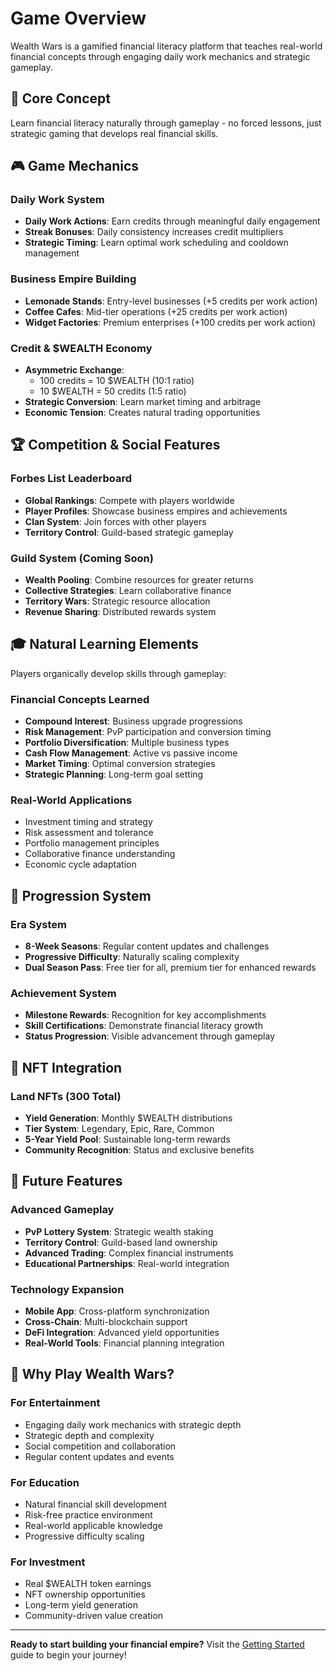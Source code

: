 # Game Overview

Wealth Wars is a gamified financial literacy platform that teaches real-world financial concepts through engaging daily work mechanics and strategic gameplay.

## 🎯 Core Concept

Learn financial literacy naturally through gameplay - no forced lessons, just strategic gaming that develops real financial skills.

## 🎮 Game Mechanics

### Daily Work System
- **Daily Work Actions**: Earn credits through meaningful daily engagement
- **Streak Bonuses**: Daily consistency increases credit multipliers
- **Strategic Timing**: Learn optimal work scheduling and cooldown management

### Business Empire Building
- **Lemonade Stands**: Entry-level businesses (+5 credits per work action)
- **Coffee Cafes**: Mid-tier operations (+25 credits per work action)  
- **Widget Factories**: Premium enterprises (+100 credits per work action)

### Credit & $WEALTH Economy
- **Asymmetric Exchange**: 
  - 100 credits = 10 $WEALTH (10:1 ratio)
  - 10 $WEALTH = 50 credits (1:5 ratio)
- **Strategic Conversion**: Learn market timing and arbitrage
- **Economic Tension**: Creates natural trading opportunities

## 🏆 Competition & Social Features

### Forbes List Leaderboard
- **Global Rankings**: Compete with players worldwide
- **Player Profiles**: Showcase business empires and achievements
- **Clan System**: Join forces with other players
- **Territory Control**: Guild-based strategic gameplay

### Guild System (Coming Soon)
- **Wealth Pooling**: Combine resources for greater returns
- **Collective Strategies**: Learn collaborative finance
- **Territory Wars**: Strategic resource allocation
- **Revenue Sharing**: Distributed rewards system

## 🎓 Natural Learning Elements

Players organically develop skills through gameplay:

### Financial Concepts Learned
- **Compound Interest**: Business upgrade progressions
- **Risk Management**: PvP participation and conversion timing
- **Portfolio Diversification**: Multiple business types
- **Cash Flow Management**: Active vs passive income
- **Market Timing**: Optimal conversion strategies
- **Strategic Planning**: Long-term goal setting

### Real-World Applications
- Investment timing and strategy
- Risk assessment and tolerance
- Portfolio management principles
- Collaborative finance understanding
- Economic cycle adaptation

## 🎯 Progression System

### Era System
- **8-Week Seasons**: Regular content updates and challenges
- **Progressive Difficulty**: Naturally scaling complexity
- **Dual Season Pass**: Free tier for all, premium tier for enhanced rewards

### Achievement System
- **Milestone Rewards**: Recognition for key accomplishments
- **Skill Certifications**: Demonstrate financial literacy growth
- **Status Progression**: Visible advancement through gameplay

## 💎 NFT Integration

### Land NFTs (300 Total)
- **Yield Generation**: Monthly $WEALTH distributions
- **Tier System**: Legendary, Epic, Rare, Common
- **5-Year Yield Pool**: Sustainable long-term rewards
- **Community Recognition**: Status and exclusive benefits

## 🔮 Future Features

### Advanced Gameplay
- **PvP Lottery System**: Strategic wealth staking
- **Territory Control**: Guild-based land ownership
- **Advanced Trading**: Complex financial instruments
- **Educational Partnerships**: Real-world integration

### Technology Expansion
- **Mobile App**: Cross-platform synchronization
- **Cross-Chain**: Multi-blockchain support
- **DeFi Integration**: Advanced yield opportunities
- **Real-World Tools**: Financial planning integration

## 🎪 Why Play Wealth Wars?

### For Entertainment
- Engaging daily work mechanics with strategic depth
- Strategic depth and complexity
- Social competition and collaboration
- Regular content updates and events

### For Education
- Natural financial skill development
- Risk-free practice environment
- Real-world applicable knowledge
- Progressive difficulty scaling

### For Investment
- Real $WEALTH token earnings
- NFT ownership opportunities
- Long-term yield generation
- Community-driven value creation

---

**Ready to start building your financial empire?** Visit the [Getting Started](Getting-Started) guide to begin your journey!
